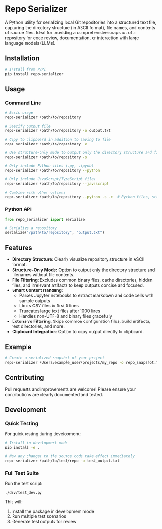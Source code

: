 # Repo Serializer

A Python utility for serializing local Git repositories into a structured text file, capturing the directory structure (in ASCII format), file names, and contents of source files. Ideal for providing a comprehensive snapshot of a repository for code review, documentation, or interaction with large language models (LLMs).

## Installation

```bash
# Install from PyPI
pip install repo-serializer
```

## Usage

### Command Line

```bash
# Basic usage
repo-serializer /path/to/repository

# Specify output file
repo-serializer /path/to/repository -o output.txt

# Copy to clipboard in addition to saving to file
repo-serializer /path/to/repository -c

# Use structure-only mode to output only the directory structure and filenames
repo-serializer /path/to/repository -s

# Only include Python files (.py, .ipynb)
repo-serializer /path/to/repository --python

# Only include JavaScript/TypeScript files
repo-serializer /path/to/repository --javascript

# Combine with other options
repo-serializer /path/to/repository --python -s -c  # Python files, structure only, copy to clipboard
```

### Python API

```python
from repo_serializer import serialize

# Serialize a repository
serialize("/path/to/repository", "output.txt")
```

## Features

- **Directory Structure:** Clearly visualize repository structure in ASCII format.
- **Structure-Only Mode:** Option to output only the directory structure and filenames without file contents.
- **File Filtering**: Excludes common binary files, cache directories, hidden files, and irrelevant artifacts to keep outputs concise and focused.
- **Smart Content Handling**: 
  - Parses Jupyter notebooks to extract markdown and code cells with sample outputs
  - Limits CSV files to first 5 lines
  - Truncates large text files after 1000 lines
  - Handles non-UTF-8 and binary files gracefully
- **Extensive Filtering**: Skips common configuration files, build artifacts, test directories, and more.
- **Clipboard Integration**: Option to copy output directly to clipboard.

## Example

```bash
# Create a serialized snapshot of your project
repo-serializer /Users/example_user/projects/my_repo -o repo_snapshot.txt
```

## Contributing

Pull requests and improvements are welcome! Please ensure your contributions are clearly documented and tested.

## Development

### Quick Testing

For quick testing during development:

```bash
# Install in development mode
pip install -e .

# Now any changes to the source code take effect immediately
repo-serializer /path/to/test/repo -o test_output.txt
```

### Full Test Suite

Run the test script:
```bash
./dev/test_dev.py
```

This will:
1. Install the package in development mode
2. Run multiple test scenarios
3. Generate test outputs for review